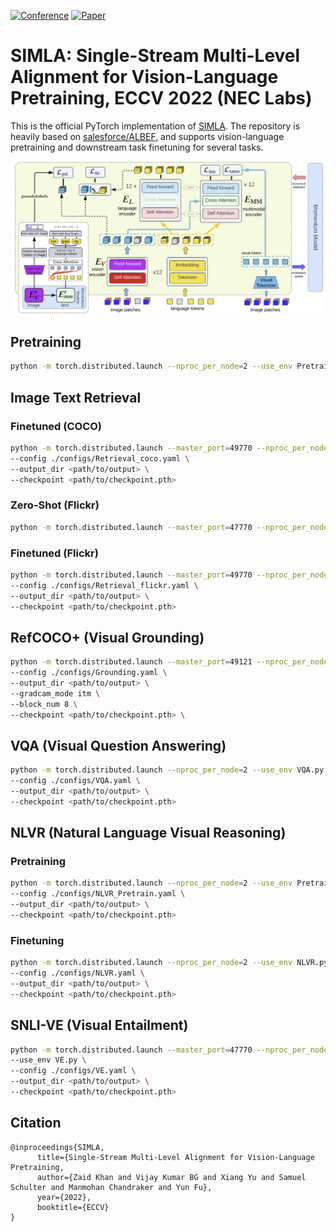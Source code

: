 [![Conference](http://img.shields.io/badge/ECCV-2022-4b44ce.svg)](https://papers.nips.cc/book/advances-in-neural-information-processing-systems-31-2018)
[![Paper](http://img.shields.io/badge/arxiv-cs.CV:2203.14395-B31B1B.svg)](https://arxiv.org/abs/2203.14395)

# SIMLA: Single-Stream Multi-Level Alignment for Vision-Language Pretraining, ECCV 2022 (NEC Labs)
This is the official PyTorch implementation of [SIMLA](https://arxiv.org/abs/2203.14395).
The repository is heavily based on [salesforce/ALBEF](https://github.com/salesforce/ALBEF), and supports vision-language pretraining and downstream task finetuning for several tasks.

<img src="teaser.PNG" width="800">


## Pretraining
```bash
python -m torch.distributed.launch --nproc_per_node=2 --use_env Pretrain.py --config configs/Pretrain.yaml --output_dir <where to save> 
```

## Image Text Retrieval
### Finetuned (COCO)
```bash
python -m torch.distributed.launch --master_port=49770 --nproc_per_node=2 --use_env Retrieval.py \
--config ./configs/Retrieval_coco.yaml \
--output_dir <path/to/output> \
--checkpoint <path/to/checkpoint.pth>
```

### Zero-Shot (Flickr)
```bash
python -m torch.distributed.launch --master_port=47770 --nproc_per_node=2 --use_env zero_shot_retrieval.py --config ./configs/Retrieval_flickr.yaml --output_dir <where to save> --checkpoint <path of .pth checkpoint file> --evaluate
```

### Finetuned (Flickr) 
```bash
python -m torch.distributed.launch --master_port=49770 --nproc_per_node=2 --use_env Retrieval.py \
--config ./configs/Retrieval_flickr.yaml \
--output_dir <path/to/output> \
--checkpoint <path/to/checkpoint.pth>
```

## RefCOCO+ (Visual Grounding) 
```bash
python -m torch.distributed.launch --master_port=49121 --nproc_per_node=2 --use_env Grounding.py \
--config ./configs/Grounding.yaml \
--output_dir <path/to/output> \
--gradcam_mode itm \
--block_num 8 \
--checkpoint <path/to/checkpoint.pth> \
```

## VQA (Visual Question Answering)
```bash
python -m torch.distributed.launch --nproc_per_node=2 --use_env VQA.py \
--config ./configs/VQA.yaml \
--output_dir <path/to/output> \
--checkpoint <path/to/checkpoint.pth> 
```
## NLVR (Natural Language Visual Reasoning)
### Pretraining
```bash
python -m torch.distributed.launch --nproc_per_node=2 --use_env Pretrain_NLVR.py \
--config ./configs/NLVR_Pretrain.yaml \
--output_dir <path/to/output> \
--checkpoint <path/to/checkpoint.pth> 
```
### Finetuning
```bash
python -m torch.distributed.launch --nproc_per_node=2 --use_env NLVR.py \
--config ./configs/NLVR.yaml \
--output_dir <path/to/output> \
--checkpoint <path/to/checkpoint.pth>
```
## SNLI-VE (Visual Entailment)
```bash
python -m torch.distributed.launch --master_port=47770 --nproc_per_node=2 \
--use_env VE.py \
--config ./configs/VE.yaml \
--output_dir <path/to/output> \
--checkpoint <path/to/checkpoint.pth>
```

## Citation
```
@inproceedings{SIMLA,
      title={Single-Stream Multi-Level Alignment for Vision-Language Pretraining, 
      author={Zaid Khan and Vijay Kumar BG and Xiang Yu and Samuel Schulter and Manmohan Chandraker and Yun Fu},
      year={2022},
      booktitle={ECCV}
}
```